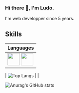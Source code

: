 ### Hi there 👋, I'm Ludo.

I'm web developper since 5 years.


## Skills

| Languages                 |
| ------------------------- |
| <img src="https://cdn.jsdelivr.net/gh/devicons/devicon/icons/html5/html5-original.svg" width="40"/> <img src="https://cdn.jsdelivr.net/gh/devicons/devicon/icons/css3/css3-original.svg" width="40"/> |






 


 | ![Top Langs](https://github-readme-stats.vercel.app/api/top-langs/?username=Ludo-Boa&langs_count=10&theme=tokyonight) |  |
 
 ![Anurag's GitHub stats](https://github-readme-stats.vercel.app/api?username=Ludo-Boa&show_icons=true&count_private=true&theme=tokyonight)
 

 

